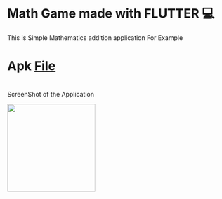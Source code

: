 # Math Game made with FLUTTER 💻
This is Simple Mathematics addition application 
For Example 
# Apk [File](https://drive.google.com/file/d/1rlCEcXjcm7qMpj3TGPuIGaOqw2UMl2Ox/view?usp=sharing)
#
ScreenShot of the Application 

<img src="https://github.com/satyamtiwari141/maths_game_for_kiddos/1.png" style="width:200px; height:200px"/>
